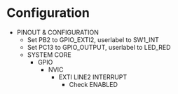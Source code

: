 # Configuration

- PINOUT & CONFIGURATION
  - Set PB2 to GPIO_EXTI2, userlabel to SW1_INT
  - Set PC13 to GPIO_OUTPUT, userlabel to LED_RED
  - SYSTEM CORE
    - GPIO
      - NVIC
        - EXTI LINE2 INTERRUPT
          - Check ENABLED
